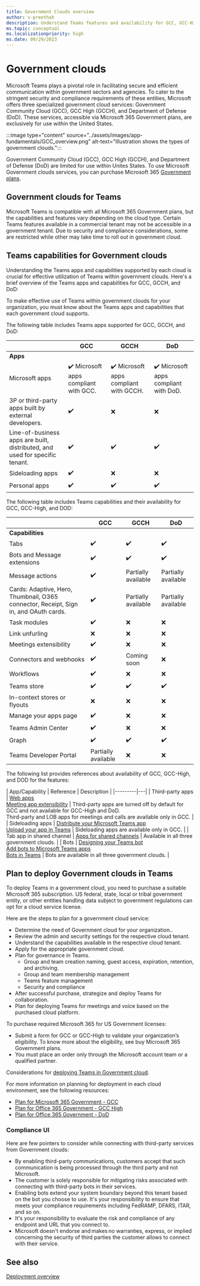 ```yaml
---
title: Government Clouds overview
author: v-preethah
description: Understand Teams features and availability for GCC, GCC-High, and DOD tenants.
ms.topic: conceptual
ms.localizationpriority: high
ms.date: 09/29/2023
---
```

# Government clouds

Microsoft Teams plays a pivotal role in facilitating secure and efficient communication within government sectors and agencies. To cater to the stringent security and compliance requirements of these entities, Microsoft offers three specialized government cloud services: Government Community Cloud (GCC), GCC High (GCCH), and Department of Defense (DoD). These services, accessible via Microsoft 365 Government plans, are exclusively for use within the United States.

:::image type="content" source="../assets/images/app-fundamentals/GCC_overview.png" alt-text="Illustration shows the types of government clouds.":::

Government Community Cloud (GCC), GCC High (GCCH), and Department of Defense (DoD) are limited for use within Unites States. To use Microsoft Government clouds services, you can purchase Microsoft 365 [Government plans](https://products.office.com/government/compare-office-365-government-plans).

## Government clouds for Teams

 Microsoft Teams is compatible with all Microsoft 365 Government plans, but the capabilities and features vary depending on the cloud type. Certain Teams features available in a commercial tenant may not be accessible in a government tenant. Due to security and compliance considerations, some are restricted while other may take time to roll out in government cloud.

## Teams capabilities for Government clouds

Understanding the Teams apps and capabilities supported by each cloud is crucial for effective utilization of Teams within government clouds. Here's a brief overview of the Teams apps and capabilities for GCC, GCCH, and DoD:

To make effective use of Teams within government clouds for your organization, you must know about the Teams apps and capabilities that each government cloud supports.

The following table includes Teams apps supported for GCC, GCCH, and DoD:

| &nbsp; | GCC | GCCH | DoD |
|-------------|---------|---|---|
| **Apps** | &nbsp; | &nbsp; | &nbsp; |
| Microsoft apps | ✔️ Microsoft apps compliant with GCC. | ✔️ Microsoft apps compliant with GCCH. | ✔️ Microsoft apps compliant with DoD. |
| 3P or third-party apps built by external developers. | ✔️ | ❌ | ❌ |
|Line-of-business apps are built, distributed, and used for specific tenant. | ✔️ | ✔️ | ✔️ |
|Sideloading apps | ✔️ | ❌ | ❌ |
|Personal apps | ✔️ | ✔️ | ✔️ |

The following table includes Teams capabilities and their availability for GCC, GCC-High, and DOD:

| &nbsp; | GCC | GCCH | DoD |
|-------------|---------|---|---|
| **Capabilities** | &nbsp; | &nbsp; | &nbsp; |
| Tabs | ✔️ | ✔️ | ✔️ |
| Bots and Message extensions | ✔️ | ✔️ | ✔️ |
| Message actions | ✔️ | Partially available | Partially available |
| Cards: Adaptive, Hero, Thumbnail, O365 connector, Receipt, Sign in, and OAuth cards. | ✔️ | Partially available | Partially available |
| Task modules | ✔️ | ❌ | ❌ |
| Link unfurling | ❌ | ❌ | ❌ |
| Meetings extensibility | ✔️ | ❌ | ❌ |
| Connectors and webhooks | ✔️ | Coming soon | ❌ |
| Workflows| ✔️ | ❌ | ❌ |
| Teams store | ✔️ | ✔️ | ✔️ |
| In-context stores or flyouts | ❌ | ❌ | ❌ |
| Manage your apps page | ✔️ | ❌ | ❌ |
| Teams Admin Center | ✔️ | ❌ | ❌ |
| Graph | ✔️ | ✔️ | ✔️ |
| Teams Developer Portal | Partially available | ❌ | ❌ |

The following list provides references about availability of GCC, GCC-High, and DOD for the features:

| App/Capability | Reference | Description |
|---------|---|
| Third-party apps | [Web apps](../samples/integrating-web-apps.md) <br> [Meeting app extensibility](../apps-in-teams-meetings/teams-apps-in-meetings.md) | Third-party apps are turned off by default for GCC and not available for GCC-High and DoD. <br> Third-party and LOB apps for meetings and calls are available only in GCC. |
| Sideloading apps | [Distribute your Microsoft Teams app](../concepts/deploy-and-publish/apps-publish-overview.md) <br> [Upload your app in Teams](../concepts/deploy-and-publish/apps-upload.md) | Sideloading apps are available only in GCC. |
| Tab app in shared channel | [Apps for shared channels](build-and-test/shared-channels.md) | Available in all three government clouds. |
| Bots | [Designing your Teams bot](../bots/design/bots.md) <br> [Add bots to Microsoft Teams apps](../resources/bot-v3/bots-overview.md) <br> [Bots in Teams](../bots/what-are-bots.md) | Bots are available in all three government clouds. |

## Plan to deploy Government clouds in Teams

To deploy Teams in a government cloud, you need to purchase a suitable Microsoft 365 subscription. US federal, state, local or tribal government entity, or other entities handling data subject to government regulations can opt for a cloud service license.

Here are the steps to plan for a government cloud service:

* Determine the need of Government cloud for your organization..
* Review the admin and security settings for the respective cloud tenant.
* Understand the capabilities available in the respective cloud tenant.
* Apply for the appropriate government cloud.
* Plan for governance in Teams.
  * Group and team creation naming, guest access, expiration, retention, and archiving.
  * Group and team membership management
  * Teams feature management
  * Security and compliance
* After successful purchase, strategize and deploy Teams for collaboration.
* Plan for deploying Teams for meetings and voice based on the purchased cloud platform.

To purchase required Microsoft 365 for US Government licenses:

* Submit a form for GCC or GCC-High to validate your organization’s eligibility. To know more about the eligibility, see buy Microsoft 365 Government plans.
* You must place an order only through the Microsoft account team or a qualified partner.

Considerations for [deploying Teams in Government cloud](/microsoftteams/expand-teams-across-your-org/teams-for-government-landing-page).

For more information on planning for deployment in each cloud environment, see the following resources:

* [Plan for Microsoft 365 Government - GCC](/microsoftteams/plan-for-government-gcc)
* [Plan for Office 365 Government - GCC High](/microsoftteams/plan-for-government-gcc-high)
* [Plan for Office 365 Government - DoD](/microsoftteams/plan-for-government-dod)

### Compliance UI

Here are few pointers to consider while connecting with third-party services from Government clouds:

* By enabling third-party communications, customers accept that such communication is being processed through the third party and not Microsoft.
* The customer is solely responsible for mitigating risks associated with connecting with third-party bots in their services.
* Enabling bots extend your system boundary beyond this tenant based on the bot you choose to use. It's your responsibility to ensure that meets your compliance requirements including FedRAMP, DFARS, ITAR, and so on.
* It's your responsibility to evaluate the risk and compliance of any endpoint and URL that you connect to.
* Microsoft doesn't endorse and makes no warranties, express, or implied concerning the security of third parties the customer allows to connect with their service.

## See also

[Deployment overview](/microsoftteams/deploy-overview)

